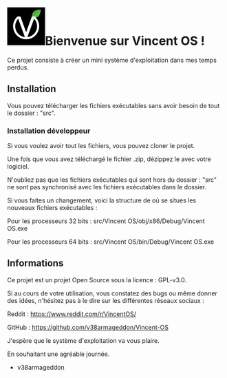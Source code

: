 # ![Logo Vincent OS](Assets/logo.png)Bienvenue sur Vincent OS !
Ce projet consiste à créer un mini système d'exploitation dans mes temps perdus.

## Installation
Vous pouvez télécharger les fichiers exécutables sans avoir besoin de tout le dossier : "src".

### Installation développeur
Si vous voulez avoir tout les fichiers, vous pouvez cloner le projet.

Une fois que vous avez téléchargé le fichier .zip, dézippez le avec votre logiciel. 

N'oubliez pas que les fichiers exécutables qui sont hors du dossier : "src" ne sont pas synchronisé avec les fichiers exécutables dans le dossier.

Si vous faites un changement, voici la structure de où se situes les nouveaux fichiers exécutables :

Pour les processeurs 32 bits : src/Vincent OS/obj/x86/Debug/Vincent OS.exe

Pour les processeurs 64 bits : src/Vincent OS/bin/Debug/Vincent OS.exe

## Informations

Ce projet est un projet Open Source sous la licence : GPL-v3.0.

Si au cours de votre utilisation, vous constatez des bugs ou même donner des idées, n'hésitez pas à le dire sur les différentes réseaux sociaux :

Reddit : https://www.reddit.com/r/VincentOS/

GitHub : https://github.com/v38armageddon/Vincent-OS

J'espère que le système d'exploitation va vous plaire.

En souhaitant une agréable journée.

- v38armageddon
